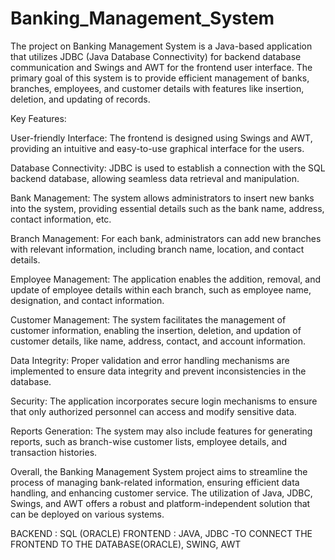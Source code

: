 # Banking_Management_System


The project on Banking Management System is a Java-based application that utilizes JDBC (Java Database Connectivity) for backend database communication and Swings and AWT for the frontend user interface. The primary goal of this system is to provide efficient management of banks, branches, employees, and customer details with features like insertion, deletion, and updating of records.

Key Features:

User-friendly Interface: The frontend is designed using Swings and AWT, providing an intuitive and easy-to-use graphical interface for the users.

Database Connectivity: JDBC is used to establish a connection with the SQL backend database, allowing seamless data retrieval and manipulation.

Bank Management: The system allows administrators to insert new banks into the system, providing essential details such as the bank name, address, contact information, etc.

Branch Management: For each bank, administrators can add new branches with relevant information, including branch name, location, and contact details.

Employee Management: The application enables the addition, removal, and update of employee details within each branch, such as employee name, designation, and contact information.

Customer Management: The system facilitates the management of customer information, enabling the insertion, deletion, and updation of customer details, like name, address, contact, and account information.

Data Integrity: Proper validation and error handling mechanisms are implemented to ensure data integrity and prevent inconsistencies in the database.

Security: The application incorporates secure login mechanisms to ensure that only authorized personnel can access and modify sensitive data.

Reports Generation: The system may also include features for generating reports, such as branch-wise customer lists, employee details, and transaction histories.

Overall, the Banking Management System project aims to streamline the process of managing bank-related information, ensuring efficient data handling, and enhancing customer service. The utilization of Java, JDBC, Swings, and AWT offers a robust and platform-independent solution that can be deployed on various systems.

BACKEND : SQL (ORACLE)
FRONTEND : JAVA,
           JDBC -TO CONNECT THE FRONTEND TO THE DATABASE(ORACLE),
           SWING,
           AWT
